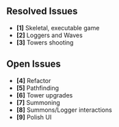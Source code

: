 ## Resolved Issues ##
- **[1]** Skeletal, executable game
- **[2]** Loggers and Waves
- **[3]** Towers shooting

## Open Issues ##
- **[4]** Refactor
- **[5]** Pathfinding
- **[6]** Tower upgrades
- **[7]** Summoning
- **[8]** Summons/Logger interactions
- **[9]** Polish UI